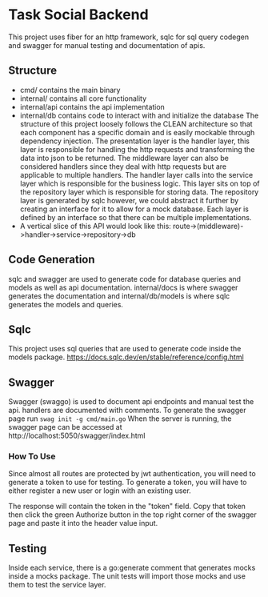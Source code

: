 # Task Social Backend
This project uses fiber for an http framework, sqlc for sql query codegen and swagger for manual testing and documentation of apis.

## Structure
- cmd/ contains the main binary
- internal/ contains all core functionality
- internal/api contains the api implementation
- internal/db contains code to interact with and initialize the database
The structure of this project loosely follows the CLEAN architecture so that each component has a specific domain and is easily mockable through dependency injection. The presentation layer is the handler layer, this layer is responsible for handling the http requests and transforming the data into json to be returned. The middleware layer can also be considered handlers since they deal with http requests but are applicable to multiple handlers. The handler layer calls into the service layer which is responsible for the business logic. This layer sits on top of the repository layer which is responsible for storing data. The repository layer is generated by sqlc however, we could abstract it further by creating an interface for it to allow for a mock database. Each layer is defined by an interface so that there can be multiple implementations.
- A vertical slice of this API would look like this: route->(middleware)->handler->service->repository->db

## Code Generation
sqlc and swagger are used to generate code for database queries and models as well as api documentation. internal/docs is where swagger generates the documentation and internal/db/models is where sqlc generates the models and queries.

## Sqlc
This project uses sql queries that are used to generate code inside the models package.
https://docs.sqlc.dev/en/stable/reference/config.html
## Swagger
Swagger (swaggo) is used to document api endpoints and manual test the api.
handlers are documented with comments. To generate the swagger page run ```swag init -g cmd/main.go```
When the server is running, the swagger page can be accessed at http://localhost:5050/swagger/index.html

### How To Use
Since almost all routes are protected by jwt authentication, you will need to generate a token to use for testing. To generate a token, you will have to either register a new user or login with an existing user.

The response will contain the token in the "token" field. Copy that token then click the green Authorize button in the top right corner of the swagger page and paste it into the header value input.
## Testing
Inside each service, there is a go:generate comment that generates mocks inside a mocks package. The unit tests will import those mocks and use them to test the service layer.
